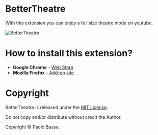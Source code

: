 # BetterTheatre
With this extension you can enjoy a full size theatre mode on youtube.

![BetterTheatre](https://i.imgur.com/XgrpwJL.png)

How to install this extension?
===

* **Google Chrome** - [Web Store](https://chrome.google.com/webstore/detail/bettertheatre/bbncinkmcfkhjbnebkbhoefiecdenmkh)
* **Mozilla Firefox** - [Add-on site](https://addons.mozilla.org/en-US/firefox/addon/bettertheatre/)

Copyright
====

BetterTheatre is released under the [MIT License](https://opensource.org/licenses/MIT).

Do not copy and/or distribute without credit the Author.

Copyright © Paolo Basso.
